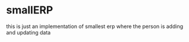 # smallERP
this is just an implementation of smallest erp where the person is adding and updating data
